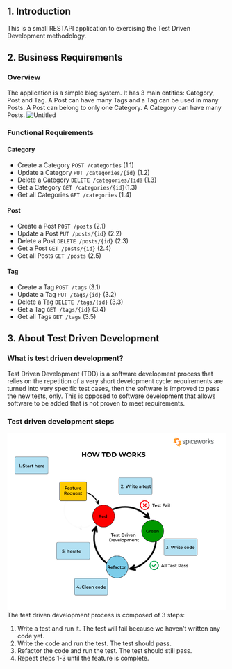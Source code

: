 
## 1. Introduction
This is a small RESTAPI application to exercising the Test Driven Development methodology.

## 2. Business Requirements
### Overview
The application is a simple blog system. It has 3 main entities: Category, Post and Tag. A Post can have many Tags and a Tag can be used in many Posts. A Post can belong to only one Category. A Category can have many Posts.
![Untitled](https://user-images.githubusercontent.com/39805155/225039932-4b5df33e-e280-46b5-a77d-f3c2ced5fd06.png)

### Functional Requirements
#### Category
- Create a Category `POST /categories` (1.1)
- Update a Category `PUT /categories/{id}` (1.2)
- Delete a Category `DELETE /categories/{id}` (1.3)
- Get a Category `GET /categories/{id}`(1.3)
- Get all Categories `GET /categories` (1.4)
#### Post
- Create a Post `POST /posts` (2.1)
- Update a Post `PUT /posts/{id}` (2.2)
- Delete a Post `DELETE /posts/{id}` (2.3)
- Get a Post `GET /posts/{id}` (2.4)
- Get all Posts `GET /posts` (2.5)

#### Tag
- Create a Tag `POST /tags` (3.1)
- Update a Tag `PUT /tags/{id}` (3.2)
- Delete a Tag `DELETE /tags/{id}` (3.3)
- Get a Tag `GET /tags/{id}` (3.4)
- Get all Tags `GET /tags` (3.5)

## 3. About Test Driven Development
### What is test driven development?
Test Driven Development (TDD) is a software development process that relies on the repetition of a very short development cycle: requirements are turned into very specific test cases, then the software is improved to pass the new tests, only. This is opposed to software development that allows software to be added that is not proven to meet requirements.

### Test driven development steps 
![img.png](img.png)
The test driven development process is composed of 3 steps:
1. Write a test and run it. The test will fail because we haven't written any code yet.
2. Write the code and run the test. The test should pass.
3. Refactor the code and run the test. The test should still pass.
4. Repeat steps 1-3 until the feature is complete.

